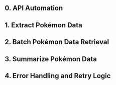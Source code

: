 ## 0. API Automation
## 1. Extract Pokémon Data
## 2. Batch Pokémon Data Retrieval
## 3. Summarize Pokémon Data
## 4. Error Handling and Retry Logic
